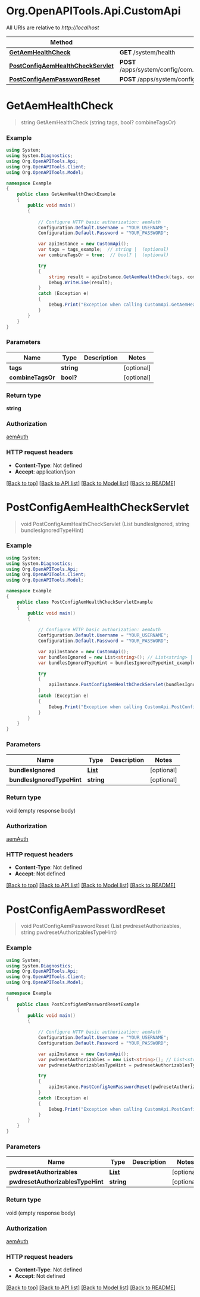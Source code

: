 # Org.OpenAPITools.Api.CustomApi

All URIs are relative to *http://localhost*

Method | HTTP request | Description
------------- | ------------- | -------------
[**GetAemHealthCheck**](CustomApi.md#getaemhealthcheck) | **GET** /system/health | 
[**PostConfigAemHealthCheckServlet**](CustomApi.md#postconfigaemhealthcheckservlet) | **POST** /apps/system/config/com.shinesolutions.healthcheck.hc.impl.ActiveBundleHealthCheck | 
[**PostConfigAemPasswordReset**](CustomApi.md#postconfigaempasswordreset) | **POST** /apps/system/config/com.shinesolutions.aem.passwordreset.Activator | 


<a name="getaemhealthcheck"></a>
# **GetAemHealthCheck**
> string GetAemHealthCheck (string tags, bool? combineTagsOr)



### Example
```csharp
using System;
using System.Diagnostics;
using Org.OpenAPITools.Api;
using Org.OpenAPITools.Client;
using Org.OpenAPITools.Model;

namespace Example
{
    public class GetAemHealthCheckExample
    {
        public void main()
        {
            
            // Configure HTTP basic authorization: aemAuth
            Configuration.Default.Username = "YOUR_USERNAME";
            Configuration.Default.Password = "YOUR_PASSWORD";

            var apiInstance = new CustomApi();
            var tags = tags_example;  // string |  (optional) 
            var combineTagsOr = true;  // bool? |  (optional) 

            try
            {
                string result = apiInstance.GetAemHealthCheck(tags, combineTagsOr);
                Debug.WriteLine(result);
            }
            catch (Exception e)
            {
                Debug.Print("Exception when calling CustomApi.GetAemHealthCheck: " + e.Message );
            }
        }
    }
}
```

### Parameters

Name | Type | Description  | Notes
------------- | ------------- | ------------- | -------------
 **tags** | **string**|  | [optional] 
 **combineTagsOr** | **bool?**|  | [optional] 

### Return type

**string**

### Authorization

[aemAuth](../README.md#aemAuth)

### HTTP request headers

 - **Content-Type**: Not defined
 - **Accept**: application/json

[[Back to top]](#) [[Back to API list]](../README.md#documentation-for-api-endpoints) [[Back to Model list]](../README.md#documentation-for-models) [[Back to README]](../README.md)

<a name="postconfigaemhealthcheckservlet"></a>
# **PostConfigAemHealthCheckServlet**
> void PostConfigAemHealthCheckServlet (List<string> bundlesIgnored, string bundlesIgnoredTypeHint)



### Example
```csharp
using System;
using System.Diagnostics;
using Org.OpenAPITools.Api;
using Org.OpenAPITools.Client;
using Org.OpenAPITools.Model;

namespace Example
{
    public class PostConfigAemHealthCheckServletExample
    {
        public void main()
        {
            
            // Configure HTTP basic authorization: aemAuth
            Configuration.Default.Username = "YOUR_USERNAME";
            Configuration.Default.Password = "YOUR_PASSWORD";

            var apiInstance = new CustomApi();
            var bundlesIgnored = new List<string>(); // List<string> |  (optional) 
            var bundlesIgnoredTypeHint = bundlesIgnoredTypeHint_example;  // string |  (optional) 

            try
            {
                apiInstance.PostConfigAemHealthCheckServlet(bundlesIgnored, bundlesIgnoredTypeHint);
            }
            catch (Exception e)
            {
                Debug.Print("Exception when calling CustomApi.PostConfigAemHealthCheckServlet: " + e.Message );
            }
        }
    }
}
```

### Parameters

Name | Type | Description  | Notes
------------- | ------------- | ------------- | -------------
 **bundlesIgnored** | [**List<string>**](string.md)|  | [optional] 
 **bundlesIgnoredTypeHint** | **string**|  | [optional] 

### Return type

void (empty response body)

### Authorization

[aemAuth](../README.md#aemAuth)

### HTTP request headers

 - **Content-Type**: Not defined
 - **Accept**: Not defined

[[Back to top]](#) [[Back to API list]](../README.md#documentation-for-api-endpoints) [[Back to Model list]](../README.md#documentation-for-models) [[Back to README]](../README.md)

<a name="postconfigaempasswordreset"></a>
# **PostConfigAemPasswordReset**
> void PostConfigAemPasswordReset (List<string> pwdresetAuthorizables, string pwdresetAuthorizablesTypeHint)



### Example
```csharp
using System;
using System.Diagnostics;
using Org.OpenAPITools.Api;
using Org.OpenAPITools.Client;
using Org.OpenAPITools.Model;

namespace Example
{
    public class PostConfigAemPasswordResetExample
    {
        public void main()
        {
            
            // Configure HTTP basic authorization: aemAuth
            Configuration.Default.Username = "YOUR_USERNAME";
            Configuration.Default.Password = "YOUR_PASSWORD";

            var apiInstance = new CustomApi();
            var pwdresetAuthorizables = new List<string>(); // List<string> |  (optional) 
            var pwdresetAuthorizablesTypeHint = pwdresetAuthorizablesTypeHint_example;  // string |  (optional) 

            try
            {
                apiInstance.PostConfigAemPasswordReset(pwdresetAuthorizables, pwdresetAuthorizablesTypeHint);
            }
            catch (Exception e)
            {
                Debug.Print("Exception when calling CustomApi.PostConfigAemPasswordReset: " + e.Message );
            }
        }
    }
}
```

### Parameters

Name | Type | Description  | Notes
------------- | ------------- | ------------- | -------------
 **pwdresetAuthorizables** | [**List<string>**](string.md)|  | [optional] 
 **pwdresetAuthorizablesTypeHint** | **string**|  | [optional] 

### Return type

void (empty response body)

### Authorization

[aemAuth](../README.md#aemAuth)

### HTTP request headers

 - **Content-Type**: Not defined
 - **Accept**: Not defined

[[Back to top]](#) [[Back to API list]](../README.md#documentation-for-api-endpoints) [[Back to Model list]](../README.md#documentation-for-models) [[Back to README]](../README.md)

